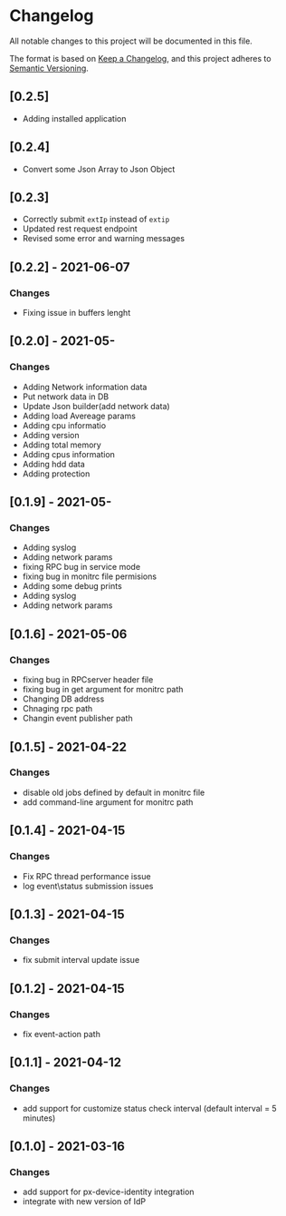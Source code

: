 # Changelog
All notable changes to this project will be documented in this file.

The format is based on [Keep a Changelog](https://keepachangelog.com/en/1.0.0/),
and this project adheres to [Semantic Versioning](https://semver.org/spec/v2.0.0.html).

## [0.2.5]
- Adding installed application

## [0.2.4]
- Convert some Json Array to Json Object


## [0.2.3]
- Correctly submit `extIp` instead of `extip`
- Updated rest request endpoint
- Revised some error and warning messages

## [0.2.2] - 2021-06-07
### Changes
- Fixing issue in buffers lenght


## [0.2.0] - 2021-05-
### Changes
- Adding Network information data
- Put network data in DB
- Update Json builder(add network data)
- Adding load Avereage params
- Adding cpu informatio
- Adding version
- Adding total memory
- Adding cpus information
- Adding hdd data
- Adding protection

## [0.1.9] - 2021-05-
### Changes
- Adding syslog
- Adding network params
- fixing RPC bug in service mode
- fixing bug in monitrc file permisions
- Adding some debug prints
- Adding syslog
- Adding network params

## [0.1.6] - 2021-05-06
### Changes
- fixing bug in RPCserver header file
- fixing bug in get argument for monitrc path
- Changing DB address
- Chnaging rpc path
- Changin event publisher path


## [0.1.5] - 2021-04-22
### Changes
- disable old jobs defined by default in monitrc file
- add command-line argument for monitrc path

## [0.1.4] - 2021-04-15
### Changes
- Fix RPC thread performance issue
- log event\status submission issues

## [0.1.3] - 2021-04-15
### Changes
- fix submit interval update issue

## [0.1.2] - 2021-04-15
### Changes
- fix event-action path

## [0.1.1] - 2021-04-12
### Changes
- add support for customize status check interval (default interval = 5 minutes)

## [0.1.0] - 2021-03-16
### Changes
- add support for px-device-identity integration
- integrate with new version of IdP
